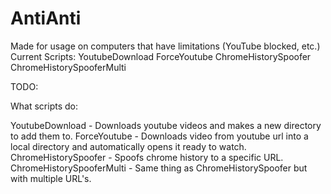 # AntiAnti
Made for usage on computers that have limitations (YouTube blocked, etc.)
Current Scripts:
YoutubeDownload
ForceYoutube
ChromeHistorySpoofer
ChromeHistorySpooferMulti

TODO:

What scripts do:

YoutubeDownload - Downloads youtube videos and makes a new directory to add them to.
ForceYoutube - Downloads video from youtube url into a local directory and automatically opens it ready to watch.
ChromeHistorySpoofer - Spoofs chrome history to a specific URL.
ChromeHistorySpooferMulti - Same thing as ChromeHistorySpoofer but with multiple URL's.
